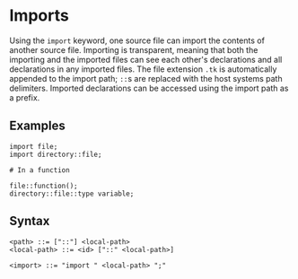 # Imports

Using the `import` keyword, one source file can import the contents of another source file. Importing is transparent,
meaning that both the importing and the imported files can see each other's declarations and all declarations in any
imported files. The file extension `.tk` is automatically appended to the import path; `::`s are replaced with the
host systems path delimiters. Imported declarations can be accessed using the import path as a prefix.

## Examples

```
import file;
import directory::file;

# In a function

file::function();
directory::file::type variable;
```

## Syntax

```
<path> ::= ["::"] <local-path>
<local-path> ::= <id> ["::" <local-path>]

<import> ::= "import " <local-path> ";"
```
